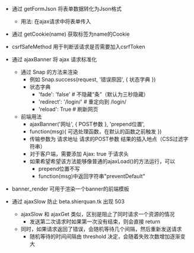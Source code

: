 * 通过 getFormJson 将表单数据转化为Json格式
	* 用法: 在ajax请求中将表单传入

* 通过 getCookie(name) 获取标签为name的Cookie

* csrfSafeMethod 用于判断该请求是否需要加入csrfToken 

* 通过 ajaxBanner 将 ajax 请求标准化
	* 通过 Snap 的方法来渲染
		* 例如 Snap.success(request, '错误原因', { 状态字典 })
		* 状态字典
			* 'fade': 'false'			# 不隐藏“条”（默认为三秒隐藏）
			* 'redirect': '/login/'		# 重定向到 /login/
			* 'reload': True			# 刷新网页
	* 前端用法
		* ajaxBanner('网址', { POST参数 }, 'prepend位置', 
		* 	function(msg){ 可选处理函数，在默认的函数之前触发 })
		* 传输参数为 请求地址 请求的POST参数 结果的插入地点（CSS过滤字符串）
		* 对于客户端，需要添加 Ajax: true 于请求头
		* 如果希望希望该方法能够像普通的ajaxLoad()的方法运行，可以
			- prepend位置不写
			- function(msg)中返回字符串"preventDefault"

* banner_render 可用于渲染一个banner的前端模板

* 通过 ajaxSlow 防止 beta.shierquan.tk 出现 503
	* ajaxSlow 和 ajaxGet 类似，区别是阻止了同时请求一个资源的情况
		* 发送第二次请求时如果第一次没有结束，则会直接 return
	* 同时，如果请求返回了错误，会随机等待几个间隔，然后重新发送请求
		* 随机等待的时间间隔由 threshold 决定，会随着失败次数增加逐渐变大

